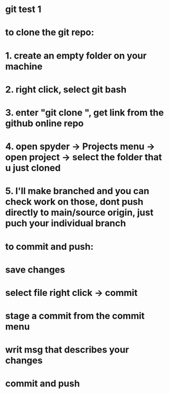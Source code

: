 # git test 1 
# to clone the git repo: 
# 1. create an empty folder on your machine
# 2. right click, select git bash 
# 3. enter "git clone <repo link>", get link from the github online repo 
# 4. open spyder -> Projects menu -> open project  -> select the folder that u just cloned
# 5. I'll make branched and you can check work on those, dont push directly to main/source origin, just puch your individual branch 


# to commit and push: 
# save changes
# select file right click -> commit 
# stage a commit from the commit menu 
# writ msg that describes  your changes 
# commit and push 
